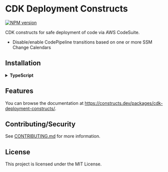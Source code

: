 # CDK Deployment Constructs

[![NPM version](https://badge.fury.io/js/cdk-deployment-constructs.svg)](https://badge.fury.io/js/cdk-deployment-constructs)

CDK constructs for safe deployment of code via AWS CodeSuite.

* Disable/enable CodePipeline transitions based on one or more SSM Change Calendars

## Installation

<details><summary><strong>TypeScript</strong></summary>

> https://www.npmjs.com/package/cdk-deployment-constructs

In your `package.json`:

```json
{
  "dependencies": {
    "cdk-deployment-constructs": "^0.0.0",

    // peer dependencies of cdk-deployment-constructs
    "aws-cdk-lib": "^2.18.0",
    "constructs": "^10.0.5"

    // ...your other dependencies...
  }
}
```
</details>

## Features

You can browse the documentation at https://constructs.dev/packages/cdk-deployment-constructs/.

## Contributing/Security

See [CONTRIBUTING.md](CONTRIBUTING.md) for more information.


## License

This project is licensed under the MIT License.
